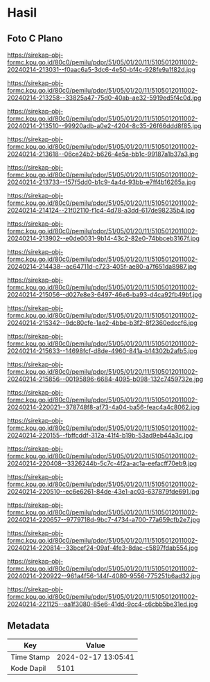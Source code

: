 # Hasil

## Foto C Plano

https://sirekap-obj-formc.kpu.go.id/80c0/pemilu/pdpr/51/05/01/20/11/5105012011002-20240214-213031--f0aac6a5-3dc6-4e50-bf4c-928fe9a1f82d.jpg

https://sirekap-obj-formc.kpu.go.id/80c0/pemilu/pdpr/51/05/01/20/11/5105012011002-20240214-213258--33825a47-75d0-40ab-ae32-5919ed5f4c0d.jpg

https://sirekap-obj-formc.kpu.go.id/80c0/pemilu/pdpr/51/05/01/20/11/5105012011002-20240214-213510--99920adb-a0e2-4204-8c35-26f66ddd8f85.jpg

https://sirekap-obj-formc.kpu.go.id/80c0/pemilu/pdpr/51/05/01/20/11/5105012011002-20240214-213618--06ce24b2-b626-4e5a-bb1c-99187a1b37a3.jpg

https://sirekap-obj-formc.kpu.go.id/80c0/pemilu/pdpr/51/05/01/20/11/5105012011002-20240214-213733--157f5dd0-b1c9-4a4d-93bb-e7ff4b16265a.jpg

https://sirekap-obj-formc.kpu.go.id/80c0/pemilu/pdpr/51/05/01/20/11/5105012011002-20240214-214124--21f02110-f1c4-4d78-a3dd-617de98235b4.jpg

https://sirekap-obj-formc.kpu.go.id/80c0/pemilu/pdpr/51/05/01/20/11/5105012011002-20240214-213902--e0de0031-9b14-43c2-82e0-74bbceb3167f.jpg

https://sirekap-obj-formc.kpu.go.id/80c0/pemilu/pdpr/51/05/01/20/11/5105012011002-20240214-214438--ac64711d-c723-405f-ae80-a7f651da8987.jpg

https://sirekap-obj-formc.kpu.go.id/80c0/pemilu/pdpr/51/05/01/20/11/5105012011002-20240214-215056--d027e8e3-6497-46e6-ba93-d4ca92fb49bf.jpg

https://sirekap-obj-formc.kpu.go.id/80c0/pemilu/pdpr/51/05/01/20/11/5105012011002-20240214-215342--9dc80cfe-1ae2-4bbe-b3f2-8f2360edccf6.jpg

https://sirekap-obj-formc.kpu.go.id/80c0/pemilu/pdpr/51/05/01/20/11/5105012011002-20240214-215633--14698fcf-d8de-4960-841a-b14302b2afb5.jpg

https://sirekap-obj-formc.kpu.go.id/80c0/pemilu/pdpr/51/05/01/20/11/5105012011002-20240214-215856--00195896-6684-4095-b098-132c7459732e.jpg

https://sirekap-obj-formc.kpu.go.id/80c0/pemilu/pdpr/51/05/01/20/11/5105012011002-20240214-220021--378748f8-af73-4a04-ba56-feac4a4c8062.jpg

https://sirekap-obj-formc.kpu.go.id/80c0/pemilu/pdpr/51/05/01/20/11/5105012011002-20240214-220155--fbffcddf-312a-41f4-b19b-53ad9eb44a3c.jpg

https://sirekap-obj-formc.kpu.go.id/80c0/pemilu/pdpr/51/05/01/20/11/5105012011002-20240214-220408--3326244b-5c7c-4f2a-ac1a-eefacff70eb9.jpg

https://sirekap-obj-formc.kpu.go.id/80c0/pemilu/pdpr/51/05/01/20/11/5105012011002-20240214-220510--ec6e6261-84de-43e1-ac03-637879fde691.jpg

https://sirekap-obj-formc.kpu.go.id/80c0/pemilu/pdpr/51/05/01/20/11/5105012011002-20240214-220657--9779718d-9bc7-4734-a700-77a659cfb2e7.jpg

https://sirekap-obj-formc.kpu.go.id/80c0/pemilu/pdpr/51/05/01/20/11/5105012011002-20240214-220814--33bcef24-09af-4fe3-8dac-c5897fdab554.jpg

https://sirekap-obj-formc.kpu.go.id/80c0/pemilu/pdpr/51/05/01/20/11/5105012011002-20240214-220922--961a4f56-144f-4080-9556-775251b6ad32.jpg

https://sirekap-obj-formc.kpu.go.id/80c0/pemilu/pdpr/51/05/01/20/11/5105012011002-20240214-221125--aa1f3080-85e6-41dd-9cc4-c6cbb5be31ed.jpg


## Metadata

| Key        | Value               |
| ---------- | ------------------- |
| Time Stamp | 2024-02-17 13:05:41 |
| Kode Dapil | 5101                |



